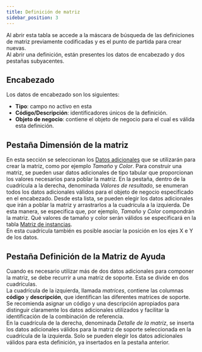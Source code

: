 ```yaml
---
title: Definición de matriz
sidebar_position: 3
---
```


Al abrir esta tabla se accede a la máscara de búsqueda de las definiciones de matriz previamente codificadas y es el punto de partida para crear nuevas.  
Al abrir una definición, están presentes los datos de encabezado y dos pestañas subyacentes.  

## Encabezado 

Los datos de encabezado son los siguientes:  
- **Tipo**: campo no activo en esta  
- **Código/Descripción**: identificadores únicos de la definición.  
- **Objeto de negocio**: contiene el objeto de negocio para el cual es válida esta definición.  

## Pestaña Dimensión de la matriz

En esta sección se seleccionan los [Datos adicionales](/docs/configurations/utility/extra-data/extradata/search-extradata) que se utilizarán para crear la matriz, como por ejemplo *Tamaño* y *Color*. Para construir una matriz, se pueden usar datos adicionales de tipo tabular que proporcionan los valores necesarios para poblar la matriz. En la pestaña, dentro de la cuadrícula a la derecha, denominada *Valores de resultado*, se enumeran todos los datos adicionales válidos para el objeto de negocio especificado en el encabezado. Desde esta lista, se pueden elegir los datos adicionales que irán a poblar la matriz y arrastrarlos a la cuadrícula a la izquierda. De esta manera, se especifica que, por ejemplo, *Tamaño* y *Color* compondrán la matriz. Qué valores de tamaño y color serán válidos se especificará en la tabla [Matriz de instancias](/docs/configurations/tables/CPQ/instance-matrices).  
En esta cuadrícula también es posible asociar la posición en los ejes X e Y de los datos.

## Pestaña Definición de la Matriz de Ayuda

Cuando es necesario utilizar más de dos datos adicionales para componer la matriz, se debe recurrir a una matriz de soporte. Esta se divide en dos cuadrículas.  
La cuadrícula de la izquierda, llamada *matrices*, contiene las columnas **código** y **descripción**, que identifican las diferentes matrices de soporte. Se recomienda asignar un código y una descripción apropiados para distinguir claramente los datos adicionales utilizados y facilitar la identificación de la combinación de referencia.  
En la cuadrícula de la derecha, denominada *Detalle de la matriz*, se inserta los datos adicionales válidos para la matriz de soporte seleccionada en la cuadrícula de la izquierda. Solo se pueden elegir los datos adicionales válidos para esta definición, ya insertados en la pestaña anterior.